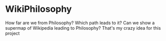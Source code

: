 # WikiPhilosophy
 How far are we from Philosophy? Which path leads to it? Can we show a supermap of Wikipedia leading to Philosophy? That's my crazy idea for this project
